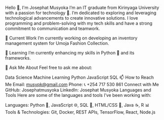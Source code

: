 Hello 👋, I'm Josephat Musyoka
I’m an IT graduate from Kirinyaga University with a passion for technology 🚀. I’m dedicated to exploring and leveraging technological advancements to create innovative solutions. I love programming and problem-solving with my tech skills and have a strong commitment to communication and teamwork.

🔭 Current Work
I’m currently working on developing an inventory management system for Umoja Fashion Collection.

🌱 Learning
I’m currently enhancing my skills in Python 🐍 and its frameworks.

💬 Ask Me About
Feel free to ask me about:

Data Science
Machine Learning
Python
JavaScript
SQL
📫 How to Reach Me
Email: musypk@gmail.com
Phone: 📞 +254 717 530 861
Connect with Me
GitHub: Josephatmusyoka
LinkedIn: Josephat Musyoka
Languages and Tools
Here are some of the languages and tools I’ve been working with:

Languages: Python 🐍, JavaScript 🌐, SQL 💾, HTML/CSS 🎨, Java ☕, R 📊
Tools & Technologies: Git, Docker, REST APIs, TensorFlow, React, Node.js
